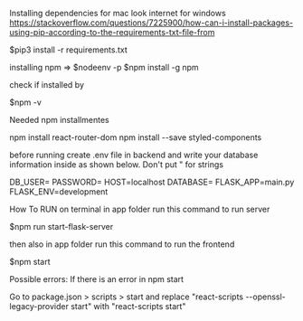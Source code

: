 Installing dependencies for mac look internet for windows
https://stackoverflow.com/questions/7225900/how-can-i-install-packages-using-pip-according-to-the-requirements-txt-file-from

$pip3 install -r requirements.txt

installing npm =>
$nodeenv -p
$npm install -g npm

check if installed by

$npm -v

Needed npm installmentes

 npm install react-router-dom
 npm install --save styled-components

before running create .env file in backend and write your database information inside as shown below. Don't put " for strings

DB_USER=<yourdatabaseusername>
PASSWORD=<yourpassword>
HOST=localhost
DATABASE=<databasename>
FLASK_APP=main.py
FLASK_ENV=development


How To RUN
on terminal in app folder run this command to run server

$npm run start-flask-server

then also in app folder run this command to run the frontend

$npm start

Possible errors:
If there is an error in npm start 

Go to package.json > scripts > start and replace
"react-scripts --openssl-legacy-provider start" with
"react-scripts start"